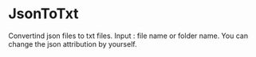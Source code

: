 # JsonToTxt
Convertind json files to txt files.
Input : file name or folder name.
You can change the json attribution by yourself.
